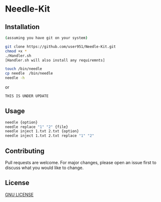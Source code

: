 # Needle-Kit


## Installation 

```bash
(assuming you have git on your system)

git clone https://github.com/user951/Needle-Kit.git
chmod +x * 
./Handler.sh
[Handler.sh will also install any requiremnts]

touch /bin/needle
cp needle  /bin/needle
needle -h
```
or
```bash
THIS IS UNDER UPDATE
```
## Usage
```bash
needle {option}
needle replace "1" "2" {file}
needle inject 1.txt 2.txt {option}
needle inject 1.txt 2.txt replace "1" "2" 
```
## Contributing
Pull requests are welcome.
For major changes, please open an issue first to discuss what you would like to change.

## License 

[GNU LICENSE](https://github.com/user951/Needle-Kit/blob/master/LICENSE)
